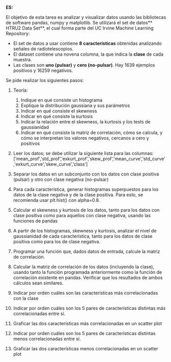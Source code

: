 **ES:**

El objetivo de esta tarea es analizar y visualizar datos usando las bibliotecas de software pandas, numpy
y matplotlib. Se utilizará el set de datos** HTRU2 Data Set**, el cual forma parte del UC Irvine Machine Learning Repository:
- El set de datos a usar contiene **8 características**
obtenidas analizando señales de radiotelescopios. 
- El dataset contiene una novena columna, la que
indica la **clase** de cada muestra. 
- Las clases son **uno (pulsar)** y **cero (no-pulsar)**. Hay 1639 ejemplos
positivos y 16259 negativos. 

Se pide realizar los siguientes pasos:
1. Teoría:
    1. Indique en qué consiste un histograma
    2. Explique la distribución gaussiana y sus parámetros
    3. Indicar en qué consiste el skewness
    4. Indicar en qué consiste la kurtosis
    5. Indicar la relación entre el skewness, la kurtosis y los tests de gaussianidad
    6. Indicar en qué consiste la matriz de correlación, cómo se calcula, y cómo se interpretan los
    valores negativos, cercanos a cero y positivos
    
2. Leer los datos; se debe utilizar la siguiente lista para las columnas: ['mean_prof','std_prof','exkurt_prof','skew_prof','mean_curve','std_curve','exkurt_curve','skew_curve','class']

3. Separar los datos en un subconjunto con los datos con clase positiva (pulsar) y otro con clase
negativa (no-pulsar)
4. Para cada característica, generar histogramas superpuestos para los datos de la clase negativa y de
la clase positiva. Para esto, se recomienda usar plt.hist() con alpha=0.8.
5. Calcular el skewness y kurtosis de los datos, tanto para los datos con clase positiva como para
aquellos con clase negativa, usando las funciones de pandas
6. A partir de los histogramas, skewness y kurtosis, analizar el nivel de gaussianidad de cada
característica, tanto para los datos de clase positiva como para los de clase negativa.
7. Programar una función que, dados datos de entrada, calcule la matriz de correlación.
8. Calcular la matriz de correlación de los datos (incluyendo la clase), usando tanto la función
programada anteriormente como la función de correlación existente en pandas. Verificar que los
resultados de ambos cálculos sean similares.
9. Indicar por orden cuáles son las características más correlacionadas con la clase
10. Indicar por orden cuáles son los 5 pares de características distintas más correlacionadas entre sí.
11. Graficar las dos características más correlacionadas en un scatter plot
12. Indicar por orden cuáles son los 5 pares de características distintas menos correlacionadas entre sí.
13. Graficar las dos características menos correlacionadas en un scatter plot

